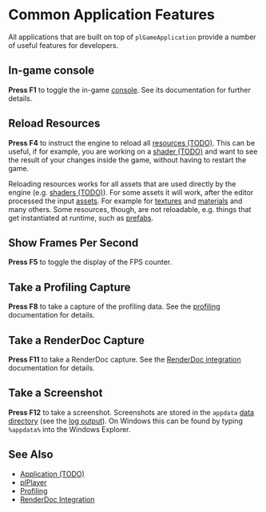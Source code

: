 # Common Application Features

All applications that are built on top of `plGameApplication` provide a number of useful features for developers.

## In-game console

**Press F1** to toggle the in-game [console](../../debugging/console.md). See its documentation for further details.

## Reload Resources

**Press F4** to instruct the engine to reload all [resources (TODO)](../resource-management.md). This can be useful, if for example, you are working on a [shader (TODO)](../../graphics/shaders/shaders-overview.md) and want to see the result of your changes inside the game, without having to restart the game.

Reloading resources works for all assets that are used directly by the engine (e.g. [shaders (TODO)](../../graphics/shaders/shaders-overview.md)). For some assets it will work, after the editor processed the input [assets](../../assets/assets-overview.md). For example for [textures](../../graphics/textures-overview.md) and [materials](../../materials/materials-overview.md) and many others. Some resources, though, are not reloadable, e.g. things that get instantiated at runtime, such as [prefabs](../../prefabs/prefabs-overview.md).

## Show Frames Per Second

**Press F5** to toggle the display of the FPS counter.

## Take a Profiling Capture

**Press F8** to take a capture of the profiling data. See the [profiling](../../performance/profiling.md) documentation for details.

## Take a RenderDoc Capture

**Press F11** to take a RenderDoc capture. See the [RenderDoc integration](../../debugging/renderdoc.md) documentation for details.

## Take a Screenshot

**Press F12** to take a screenshot. Screenshots are stored in the `appdata` [data directory](../../projects/data-directories.md) (see the [log output](../../debugging/logging.md)). On Windows this can be found by typing `%appdata%` into the Windows Explorer.

## See Also


* [Application (TODO)](application.md)
* [plPlayer](../../tools/player.md)
* [Profiling](../../performance/profiling.md)
* [RenderDoc Integration](../../debugging/renderdoc.md)
